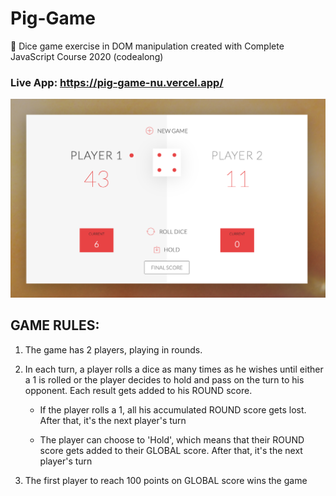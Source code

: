 # Pig-Game
🎲 Dice game exercise in DOM manipulation created with Complete JavaScript Course 2020 (codealong)

### Live App: https://pig-game-nu.vercel.app/

![pig-game](pig-game.png)

## GAME RULES:

1. The game has 2 players, playing in rounds.
2. In each turn, a player rolls a dice as many times as he wishes until either a 1 is rolled or the player decides to hold and pass on the turn to his opponent. Each result gets added to his ROUND score.

   * If the player rolls a 1, all his accumulated ROUND score gets lost. After that, it's the next player's turn

   * The player can choose to 'Hold', which means that their ROUND score gets added to their GLOBAL score. After that, it's the next player's turn

3. The first player to reach 100 points on GLOBAL score wins the game